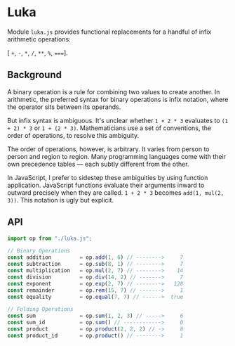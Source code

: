 # Luka

Module `luka.js` provides functional replacements for a handful of infix
arithmetic operations: 

[ `+`, `-`, `*`, `/`, `**`, `%`, `===`].

## Background

A binary operation is a rule for combining two values to create another. In arithmetic, 
the preferred syntax for binary operations is infix notation, where the operator sits 
between its operands.

But infix syntax is ambiguous. It's unclear whether `1 + 2 * 3` evaluates to `(1 + 2) * 3` 
or `1 + (2 * 3)`. Mathematicians use a set of conventions, the order of operations, to resolve 
this ambiguity.

The order of operations, however, is arbitrary. It varies from person to person and region to region. 
Many programming languages come with their own precedence tables — each subtly different from the other.

In JavaScript, I prefer to sidestep these ambiguities by using function application. 
JavaScript functions evaluate their arguments inward to outward precisely when they are called. 
`1 + 2 * 3` becomes `add(1, mul(2, 3))`. This notation is ugly but explicit.

## API

```js
import op from "./luka.js";

// Binary Operations
const addition         = op.add(1, 6) // -------->     7
const subtraction      = op.sub(8, 1) // -------->     7
const multiplication   = op.mul(2, 7) // -------->    14
const division         = op.div(14, 2) // ------->     7
const exponent         = op.exp(2, 7) // -------->   128
const remainder        = op.rem(15, 7) // ------->     1
const equality         = op.equal(7, 7) // ------>  true

// Folding Operations
const sum              = op.sum(1, 2, 3) // ----->     6
const sum_id           = op.sum() // ------------>     0
const product          = op.product(2, 2, 2) // ->     8
const product_id       = op.product() // -------->     1
```
